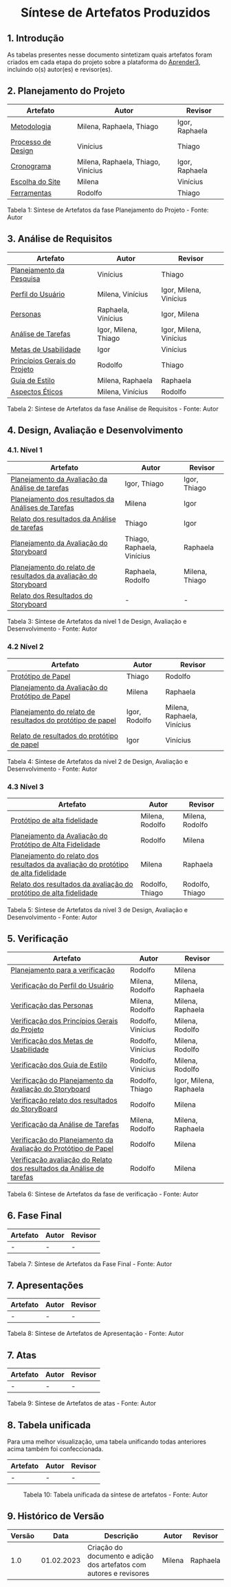 # <center> Síntese de Artefatos Produzidos

## 1. Introdução
  
As tabelas presentes nesse documento sintetizam quais artefatos foram criados em cada etapa do projeto sobre a plataforma do <a href="https://interacao-humano-computador.github.io/2022.2-Aprender3/"> Aprender3</a>, incluindo o(s) autor(es) e revisor(es).

## 2. Planejamento do Projeto

| Artefato              | Autor                          | Revisor                      |
|-----------------------|--------------------------------|------------------------------|
| <a href="https://interacao-humano-computador.github.io/2022.2-Aprender3/planejamento/metodologia/"> Metodologia</a> | Milena, Raphaela, Thiago | Igor, Raphaela |
| <a href="https://interacao-humano-computador.github.io/2022.2-Aprender3/planejamento/processo_design/"> Processo de Design</a> | Vinícius | Thiago |
| <a href="https://interacao-humano-computador.github.io/2022.2-Aprender3/planejamento/cronograma/"> Cronograma</a> | Milena, Raphaela, Thiago, Vinícius | Igor, Raphaela |
| <a href="https://interacao-humano-computador.github.io/2022.2-Aprender3/planejamento/escolha_site/"> Escolha do Site</a> | Milena | Vinícius |
| <a href="https://interacao-humano-computador.github.io/2022.2-Aprender3/planejamento/ferramentas/"> Ferramentas</a> | Rodolfo | Thiago |

<figcaption>Tabela 1: Síntese de Artefatos da fase Planejamento do Projeto - Fonte: Autor</figcaption>

## 3. Análise de Requisitos

| Artefato                 | Autor            | Revisor           |
|--------------------------|------------------|-------------------|
| <a href="https://interacao-humano-computador.github.io/2022.2-Aprender3/analise_de_requisitos/planejamento_da_pesquisa/"> Planejamento da Pesquisa</a> | Vinícius | Thiago |
| <a href="https://interacao-humano-computador.github.io/2022.2-Aprender3/analise_de_requisitos/perfil_do_usuario/"> Perfil do Usuário</a> | Milena, Vinícius | Igor, Milena, Vinícius |
| <a href="https://interacao-humano-computador.github.io/2022.2-Aprender3/analise_de_requisitos/personas/"> Personas</a> | Raphaela, Vinícius | Igor, Milena |
| <a href="https://interacao-humano-computador.github.io/2022.2-Aprender3/analise_de_requisitos/analise_de_tarefas/"> Análise de Tarefas</a> | Igor, Milena, Thiago | Igor, Milena, Vinícius |
| <a href="https://interacao-humano-computador.github.io/2022.2-Aprender3/analise_de_requisitos/metas_de_usabilidade/"> Metas de Usabilidade</a> | Igor | Vinícius |
| <a href="https://interacao-humano-computador.github.io/2022.2-Aprender3/analise_de_requisitos/principios_gerais/"> Princípios Gerais do Projeto</a> | Rodolfo | Thiago |
| <a href="https://interacao-humano-computador.github.io/2022.2-Aprender3/analise_de_requisitos/guia_de_estilo/"> Guia de Estilo</a> | Milena, Raphaela | Raphaela |
| <a href="https://interacao-humano-computador.github.io/2022.2-Aprender3/analise_de_requisitos/aspectos_eticos/"> Aspectos Éticos</a> | Milena, Vinícius | Rodolfo |
  
<figcaption>Tabela 2: Síntese de Artefatos da fase Análise de Requisitos - Fonte: Autor</figcaption>

## 4. Design, Avaliação e Desenvolvimento

### 4.1. Nível 1

| Artefato                    | Autor                            | Revisor                          |
|-----------------------------|----------------------------------|----------------------------------|
| <a href="https://interacao-humano-computador.github.io/2022.2-Aprender3/DesignAvalDesenv/nivel1/AnaliseTarefass/PlanejamentoAval/"> Planejamento da Avaliação da Análise de tarefas</a> | Igor, Thiago | Igor, Thiago |
| <a href="https://interacao-humano-computador.github.io/2022.2-Aprender3/DesignAvalDesenv/nivel1/AnaliseTarefass/PlanejamentoRelatoAval/"> Planejamento dos resultados da Análises de Tarefas</a> | Milena | Igor |
| <a href="https://interacao-humano-computador.github.io/2022.2-Aprender3/DesignAvalDesenv/nivel1/AnaliseTarefass/ResultadoAnaTarefas/"> Relato dos resultados da Análise de tarefas</a> | Thiago | Igor |
| <a href="https://interacao-humano-computador.github.io/2022.2-Aprender3/DesignAvalDesenv/nivel1/storyboard/planeja_avalia_storyboard/"> Planejamento da Avaliação do Storyboard</a> | Thiago, Raphaela, Vinícius | Raphaela |
| <a href="https://interacao-humano-computador.github.io/2022.2-Aprender3/DesignAvalDesenv/nivel1/storyboard/relato_resultados/"> Planejamento do relato de resultados da avaliação do Storyboard</a> | Raphaela, Rodolfo | Milena, Thiago |
| <a href=""> Relato dos Resultados do Storyboard</a> | - | - |

<figcaption>Tabela 3: Síntese de Artefatos da nível 1 de Design, Avaliação e Desenvolvimento - Fonte: Autor</figcaption>

### 4.2 Nível 2

| Artefato                   | Autor           | Revisor           |
|----------------------------|-----------------|-------------------|
| <a href="https://interacao-humano-computador.github.io/2022.2-Aprender3/DesignAvalDesenv/nivel2/prototipoPapel/"> Protótipo de Papel</a> | Thiago | Rodolfo |
| <a href="https://interacao-humano-computador.github.io/2022.2-Aprender3/DesignAvalDesenv/nivel2/planeja_protopapel/"> Planejamento da Avaliação do Protótipo de Papel</a> | Milena | Raphaela |
| <a href="https://interacao-humano-computador.github.io/2022.2-Aprender3/DesignAvalDesenv/nivel2/relato_resultados_prototipo_papel/"> Planejamento do relato de resultados do protótipo de papel</a> | Igor, Rodolfo | Milena, Raphaela, Vinícius |
| <a href="https://interacao-humano-computador.github.io/2022.2-Aprender3/DesignAvalDesenv/nivel2/relato_de_resultados/"> Relato de resultados do protótipo de papel</a> | Igor | Vinícius |

<figcaption>Tabela 4: Síntese de Artefatos da nível 2 de Design, Avaliação e Desenvolvimento - Fonte: Autor</figcaption>
  
### 4.3 Nível 3

| Artefato          | Autor           | Revisor         |
|-------------------|-----------------|-----------------|
| <a href="https://interacao-humano-computador.github.io/2022.2-Aprender3/DesignAvalDesenv/nivel3/hifi_prototype/"> Protótipo de alta fidelidade</a> | Milena, Rodolfo | Milena, Rodolfo | 
| <a href="https://interacao-humano-computador.github.io/2022.2-Aprender3/DesignAvalDesenv/nivel3/prototipo_alta_fidelidade/"> Planejamento da Avaliação do Protótipo de Alta Fidelidade</a> | Rodolfo | Milena | 
| <a href="https://interacao-humano-computador.github.io/2022.2-Aprender3/DesignAvalDesenv/nivel3/planejamento%20_do_relato_resultados_alta_fidelidade/"> Planejamento do relato dos resultados da avaliação do protótipo de alta fidelidade</a> | Milena | Raphaela | 
| <a href="https://interacao-humano-computador.github.io/2022.2-Aprender3/DesignAvalDesenv/nivel3/relato_resultados/"> Relato dos resultados da avaliação do protótipo de alta fidelidade</a> | Rodolfo, Thiago | Rodolfo, Thiago | 

<figcaption>Tabela 5: Síntese de Artefatos da nível 3 de Design, Avaliação e Desenvolvimento - Fonte: Autor</figcaption>

## 5. Verificação 

| Artefato              | Autor                            | Revisor                     |
|-----------------------|----------------------------------|-----------------------------|
| <a href="https://interacao-humano-computador.github.io/2022.2-Aprender3/Avaliacao/modelo/"> Planejamento para a verificação</a> | Rodolfo | Milena |
| <a href="https://interacao-humano-computador.github.io/2022.2-Aprender3/Avaliacao/verificacao_perfildousuario/"> Verificação do Perfil do Usuário</a> | Milena, Rodolfo | Milena, Raphaela |
| <a href="https://interacao-humano-computador.github.io/2022.2-Aprender3/Avaliacao/verificacao_personas/"> Verificação das Personas</a> | Milena, Rodolfo | Milena, Raphaela |
| <a href="https://interacao-humano-computador.github.io/2022.2-Aprender3/Avaliacao/VerificaoDoPrincipiosGeraisDoProjeto/"> Verificação dos Princípios Gerais do Projeto</a> | Rodolfo, Vinícius | Milena, Rodolfo |
| <a href="https://interacao-humano-computador.github.io/2022.2-Aprender3/Avaliacao/VerificacaodoMetasdeUsabilidade/"> Verificação dos Metas de Usabilidade</a> | Rodolfo, Vinícius | Milena, Rodolfo |
| <a href="https://interacao-humano-computador.github.io/2022.2-Aprender3/Avaliacao/VerificacaoDoGuiaDeEstilo/"> Verificação dos Guia de Estilo</a> | Rodolfo, Vinícius | Milena, Rodolfo |
| <a href="https://interacao-humano-computador.github.io/2022.2-Aprender3/Avaliacao/verifica%C3%A7%C3%A3o_planejamentoStoryboard/"> Verificação do Planejamento da Avaliação do Storyboard</a> | Rodolfo, Thiago | Igor, Milena, Raphaela |
| <a href="https://interacao-humano-computador.github.io/2022.2-Aprender3/Avaliacao/relatos_resultados_storyBoard/"> Verificação relato dos resultados do StoryBoard</a> | Rodolfo | Milena |
| <a href="https://interacao-humano-computador.github.io/2022.2-Aprender3/Avaliacao/verificacao_analisedetarefas/"> Verificação da Análise de Tarefas</a> | Milena, Rodolfo | Milena, Raphaela |
| <a href="https://interacao-humano-computador.github.io/2022.2-Aprender3/Avaliacao/verificacao_planejamento_avaliacao_prototipo_papel/"> Verificação do Planejamento da Avaliação do Protótipo de Papel</a> | Rodolfo | Milena |
| <a href="https://interacao-humano-computador.github.io/2022.2-Aprender3/Avaliacao/verificacao_relato_resultados_analise_tarefas/"> Verificação avaliação do Relato dos resultados da Análise de tarefas</a> | Rodolfo | Milena |

<figcaption>Tabela 6: Síntese de Artefatos da fase de verificação - Fonte: Autor</figcaption>
  
## 6. Fase Final

| Artefato        | Autor             | Revisor         |
|-----------------|-------------------|-----------------|
| - | - | - |

<figcaption>Tabela 7: Síntese de Artefatos da Fase Final - Fonte: Autor</figcaption>

## 7. Apresentações

| Artefato                                         | Autor | Revisor |
|--------------------------------------------------|-------|---------|
| - | - | - |

<figcaption>Tabela 8: Síntese de Artefatos de Apresentação - Fonte: Autor</figcaption>

## 7. Atas

| Artefato                                         | Autor | Revisor |
|--------------------------------------------------|-------|---------|
| - | - | - |

<figcaption>Tabela 9: Síntese de Artefatos de atas - Fonte: Autor</figcaption>

## 8. Tabela unificada

Para uma melhor visualização, uma tabela unificando todas anteriores acima também foi confeccionada.

| Artefato              | Autor          | Revisor         |
|-----------------------|----------------|-----------------|
| - | - | - |
  
<figcaption> <center>Tabela 10: Tabela unificada da síntese de artefatos - Fonte: Autor</figcaption>


## 9.  Histórico de Versão

| Versão | Data | Descrição            | Autor           | Revisor |
|--------|----- |----------------------|-----------------|---------|
| 1.0    | 01.02.2023 | Criação do documento e adição dos artefatos com autores e revisores | Milena | Raphaela |

